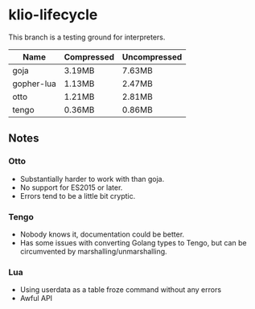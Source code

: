 # klio-lifecycle

This branch is a testing ground for interpreters.

| Name       | Compressed | Uncompressed |
| ---------- | ---------- | ------------ |
| goja       | 3.19MB     | 7.63MB       |
| gopher-lua | 1.13MB     | 2.47MB       |
| otto       | 1.21MB     | 2.81MB       |
| tengo      | 0.36MB     | 0.86MB       |

## Notes

### Otto

- Substantially harder to work with than goja.
- No support for ES2015 or later.
- Errors tend to be a little bit cryptic.

### Tengo

- Nobody knows it, documentation could be better.
- Has some issues with converting Golang types to Tengo, but can be circumvented by
  marshalling/unmarshalling.

### Lua

- Using userdata as a table froze command without any errors
- Awful API
